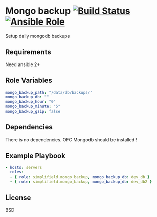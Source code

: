 Mongo backup [![Build Status](https://travis-ci.org/SimpliField/ansible-mongo-backup.svg?branch=master)](https://travis-ci.org/SimpliField/ansible-mongo-backup) [![Ansible Role](https://img.shields.io/ansible/role/9796.svg?maxAge=2592000)](https://galaxy.ansible.com/SimpliField/mongo-backup/)
=========

Setup daily mongodb backups

Requirements
------------

Need ansible 2+

Role Variables
--------------

```yaml
mongo_backup_path: "/data/db/backups/"
mongo_backup_db: ""
mongo_backup_hour: "0"
mongo_backup_minute: "5"
mongo_backup_gzip: false
```

Dependencies
------------

There is no dependencies.
OFC Mongodb should be installed !

Example Playbook
----------------

```yaml
- hosts: servers
  roles:
  - { role: simplifield.mongo_backup, mongo_backup_db: dev_db }
  - { role: simplifield.mongo_backup, mongo_backup_db: dev_db2 }
```

License
-------

BSD
